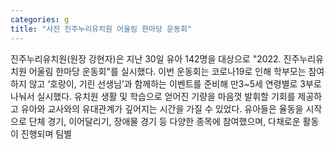 ```yaml
---
categories: g
title: "사진 진주누리유치원 어울림 한마당 운동회"
---
```

진주누리유치원(원장 강현자)은 지난 30일 유아 142명을 대상으로 "2022. 진주누리유치원 어울림 한마당 운동회"를 실시했다. 이번 운동회는 코로나19로 인해 학부모는 참여하지 않고 ‘호랑이, 기린 선생님’과 함께하는 이벤트를 준비해 만3~5세 연령별로 3부로 나눠서 실시했다. 유치원 생활 및 학습으로 얻어진 기량을 마음껏 발휘할 기회를 제공하고 유아와 교사와의 유대관계가 깊어지는 시간을 가질 수 있었다. 유아들은 율동을 시작으로 단체 경기, 이어달리기, 장애물 경기 등 다양한 종목에 참여했으며, 다채로운 활동이 진행되며 팀별